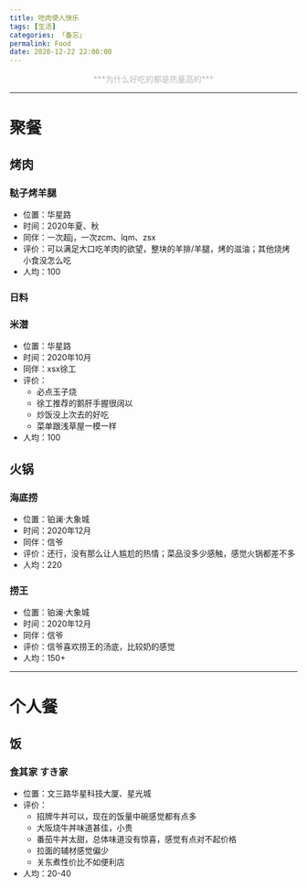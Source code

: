 ```yaml
---
title: 吃肉使人快乐
tags: [生活]
categories: 「备忘」
permalink: Food
date: 2020-12-22 22:00:00
---
```

<center> <font color="#bababa">
***为什么好吃的都是热量高的***

</font> </center>
<!--more-->

---

# 聚餐

## 烤肉

### 鞑子烤羊腿

- 位置：华星路
- 时间：2020年夏、秋
- 同伴：一次超j，一次zcm、lqm、zsx
- 评价：可以满足大口吃羊肉的欲望，整块的羊排/羊腿，烤的滋油；其他烧烤小食没怎么吃
- 人均：100

### 日料

### 米潜

- 位置：华星路
- 时间：2020年10月
- 同伴：xsx徐工
- 评价：
  - 必点玉子烧
  - 徐工推荐的鹅肝手握很阔以
  - 炒饭没上次去的好吃
  - 菜单跟浅草屋一模一样
- 人均：100

## 火锅

### 海底捞

- 位置：铂澜·大象城
- 时间：2020年12月
- 同伴：信爷
- 评价：还行，没有那么让人尴尬的热情；菜品没多少感触，感觉火锅都差不多
- 人均：220

### 捞王

- 位置：铂澜·大象城
- 时间：2020年12月
- 同伴：信爷
- 评价：信爷喜欢捞王的汤底，比较奶的感觉
- 人均：150+


---


# 个人餐

## 饭

### 食其家 すき家

- 位置：文三路华星科技大厦、星光城
- 评价：
  - 招牌牛丼可以，现在的饭量中碗感觉都有点多
  - 大阪烧牛丼味道甚佳，小贵
  - 番茄牛丼太甜，总体味道没有惊喜，感觉有点对不起价格
  - 拉面的辅材感觉偏少
  - 关东煮性价比不如便利店
- 人均：20-40

